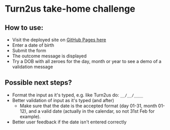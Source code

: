 # Turn2us take-home challenge

## How to use:

- Visit the deployed site on [GitHub Pages here](https://joe-dev-public.github.io/fac-turn2us-take-home-challenge/)
- Enter a date of birth
- Submit the form
- The outcome message is displayed
- Try a DOB with all zeroes for the day, month or year to see a demo of a validation message

## Possible next steps?

- Format the input as it's typed, e.g. like Turn2us do: ```__/__/____```
- Better validation of input as it's typed (and after)
  - Make sure that the date is the accepted format (day 01-31, month 01-12), and a valid date (actually in the calendar, so not 31st Feb for example).
- Better user feedback if the date isn't entered correctly
